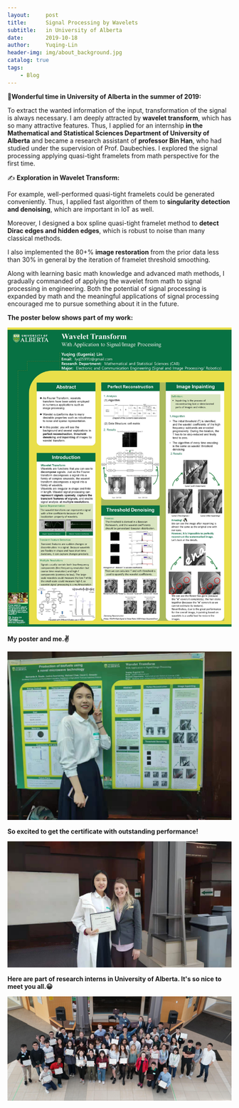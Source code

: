 ```yaml
---
layout:     post
title:      Signal Processing by Wavelets
subtitle:   in University of Alberta
date:       2019-10-18
author:     Yuqing-Lin
header-img: img/about_background.jpg
catalog: true
tags:
    - Blog
---
```


🎇**Wonderful time in University of Alberta in the summer of 2019:**

To extract the wanted information of the input, transformation of the signal is always necessary. I am deeply attracted by **wavelet transform**, which has so many attractive features. Thus, I applied for an internship **in the Mathematical and Statistical Sciences Department of University of Alberta** and became a research assistant of **professor Bin Han**, who had studied under the supervision of Prof. Daubechies. I explored the signal processing applying quasi-tight framelets from math perspective for the first time. 


✍ **Exploration in Wavelet Transform:**

For example, well-performed quasi-tight framelets could be generated conveniently. Thus, I applied fast algorithm of them to **singularity detection and denoising**, which are important in IoT as well. 

Moreover, I designed a box spline quasi-tight framelet method to **detect Dirac edges and hidden edges**, which is robust to noise than many classical methods. 

I also implemented the 80+% **image restoration** from the prior data less than 30% in general by the iteration of framelet threshold smoothing. 

Along with learning basic math knowledge and advanced math methods, I gradually commanded of applying the wavelet from math to signal processing in engineering. Both the potential of signal processing is expanded by math and the meaningful applications of signal processing encouraged me to pursue something about it in the future.

**The poster below shows part of my work:**

![](https://github.com/LINYQ0591/LINYQ0591.github.io/blob/master/img/lyq-poster.jpg?raw=true)


**My poster and me.✌**

![](https://github.com/LINYQ0591/LINYQ0591.github.io/blob/master/img/lyq-ua-posme.jpg?raw=true)

**So excited to get the certificate with outstanding performance!**

![](https://github.com/LINYQ0591/LINYQ0591.github.io/blob/master/img/lyq-ua-poswitha.jpg?raw=true)

**Here are part of research interns in University of Alberta. It's so nice to meet you all.😀**

![](https://github.com/LINYQ0591/LINYQ0591.github.io/blob/master/img/lyq-ua-pic.jpg?raw=true)

